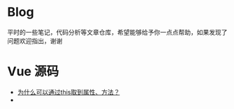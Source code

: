 # Blog
<p>平时的一些笔记，代码分析等文章仓库，希望能够给予你一点点帮助，如果发现了问题欢迎指出，谢谢</p>

# Vue 源码
  - [为什么可以通过this取到属性、方法？](https://github.com/XiaoDaoGitHub/blog/issues/1)
- 